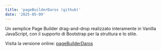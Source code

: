 ```yaml
---
title: 'pageBuilderDaros (github)'
date: '2025-05-09'
---
```

Un semplice Page Builder drag-and-drop realizzato interamente in Vanilla JavaScript, con il supporto di Bootstrap per la struttura e lo stile.

Visita la versione online: [pageBuilderDaros](https://page-builder-daros.vercel.app)